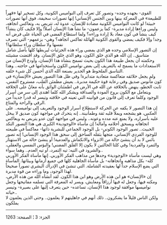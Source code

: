 ------------------------------------------------------------------------

القوى- بجهده وحده- وتصور كل تعرف إلى النواميس الكونية، وكل تسخير لها
«قهراً للطبيعة» في المعركة بينها وبين الجنس الإنساني! إنها تصورات سخيفة،
فوق أنها تصورات خبيثة! لو كانت النواميس الكونية مضادة للإنسان، عدوة له،
تتربص به، وتعاكس اتجاهه، وليس وراءها إرادة مدبرة- كما يزعمون- ما نشأ هذا
الإنسان أصلاً! وإلا فكيف كان ينشأ؟ كيف ينشأ في كون معاد بلا إرادة وراءه؟
ولما استطاع المضي في الحياة على فرض أنه وجد! وإلا فكيف يمضي والقوى
الكونية الهائلة تعاكس اتجاهه؟ وهي- بزعمهم- التي تصرف نفسها ولا سلطان
وراء سلطانها؟  
إن التصور الإسلامي وحده هو الذي يمضي وراء هذه الجزئيات ليربطها كلها بأصل
شامل متناسق.. إن الله هو الذي خلق الكون، وهو الذي خلق الإنسان. وقد اقتضت
مشيئته وحكمته أن يجعل طبيعة هذا الكون بحيث تسمح بنشأة هذا الإنسان، وأودع
الإنسان من الاستعدادات ما يسمح له بالتعريف إلى بعض نواميس الكون
واستخدامها في حاجته.. وهذا التناسق الملحوظ هو الجدير بصنعة الله الذي
أحسن كل شيء خلقه.  
ولم يجعل خلائقه متعاكسة متعادية متدابرة! وفي ظل هذا التصور يعيش
«الإنسان» في كون مأنوس صديق وفي رعاية قوة حكيمة مدبرة.. يعيش مطمئن
القلب، مستروح النفس، ثابت الخطو، ينهض بالخلافة عن الله في الأرض في
اطمئنان الواثق بأنه معانٌ على الخلافة ويتعامل مع الكون بروح المودة
والصداقة ويشكر الله كلما اهتدى إلى سر من أسرار الوجود وكلما تعرف إلى
قانون من قوانينه التي تعينه في خلافته وتيسر له قدراً جديداً من الرقي
والراحة والمتاع.  
إن هذا التصور لا يكفه عن الحركة لاستطلاع أسرار الوجود والتعريف إلى
نواميسه.. على العكس، هو يشجعه ويملأ قلبه ثقة وطمأنينة.. إنه يتحرك في
مواجهة كون صديق لا يبخل عليه بأسراره، ولا يمنع عنه مدده وعونه.. وليس في
مواجهة كون عدو يتربص به ويعاكس اتجاهاته ويسحق أحلامه وآماله! إن مأساة
«الوجودية» الكبرى هي هذا التصور النكد الخبيث.. تصور الوجود الكوني- بل
الوجود الجماعي للبشرية ذاتها- معاكساً في طبيعته للوجود الفردي الإنساني،
متجهاً بثقله الساحق إلى سحق هذا الوجود الإنساني! إنه تصور بائس لا بد أن
ينشئ حالة من الانزواء والانكماش والعدمية! أو ينشئ حالة من الاستهتار
والتمرد والفردية! وفي كلتا الحالتين لا يكون إلا القلق المضني! والبؤس
النفسي والعقلي، والشرود في التيه: تيه التمرد، أو تيه العدم.. وهما
سواء..  
وهي ليست مأساة «الوجودية» وحدها من مذاهب الفكر الأوربي. إنها مأساة الفكر
الأوربي كله- بكل مذاهبه واتجاهاته- بل مأساة الجاهلية كلها في جميع
أزمانها وبيئاتها. المأساة التي يضع الإسلام حداً لها بعقيدته الشاملة. التي
تنشئ في الإدراك البشري تصوراً صحيحاً لهذا الوجود، وما وراءه من قوة
مدبرة.  
إن «الإنسان» هو ابن هذه الأرض وهو ابن هذا الكون. لقد أنشأه الله من هذه
الأرض، ومكنه فيها، وجعل له فيها أرزاقاً ومعايش، ويسر له المعرفة التي
تسلمه مفاتيحها وجعل نواميسها موافقة لوجود هذا الإنسان، تساعده- حين يتعرف
إليها على بصيرة- وتيسر حياته..  
ولكن الناس قليلاً ما يشكرون.. ذلك أنهم في جاهليتهم لا يعلمون.. وحتى الذين
يعلمون لا يملكون

------------------------------------------------------------------------

الجزء: 3 ¦ الصفحة: 1263
